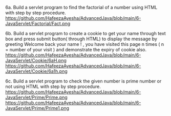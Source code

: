 6a. Build a servlet program to find the factorial of a number using HTML with step by step procedure. https://github.com/HafeezaAyesha/AdvancedJava/blob/main/6-JavaServlet/Factorial/Fact.png

6b. Build a servlet program to create a cookie to get your name through text box and press submit button( through HTML) to display the message by greeting Welcome back your name ! , you have visited this page n times ( n = number of your visit ) and demonstrate the expiry of cookie also.
https://github.com/HafeezaAyesha/AdvancedJava/blob/main/6-JavaServlet/Cookie/6aH.png https://github.com/HafeezaAyesha/AdvancedJava/blob/main/6-JavaServlet/Cookie/6a1h.png

6c. Build a servlet program to check the given number is prime number or not using HTML with step by step procedure.
https://github.com/HafeezaAyesha/AdvancedJava/blob/main/6-JavaServlet/Prime/Prime.png
https://github.com/HafeezaAyesha/AdvancedJava/blob/main/6-JavaServlet/Prime/Prime1.png
